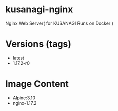 # kusanagi-nginx

Nginx Web Server( for KUSANAGI Runs on Docker )

# Versions (tags)

- latest
- 1.17.2-r0

# Image Content

- Alpine:3.10
- nginx-1.17.2

